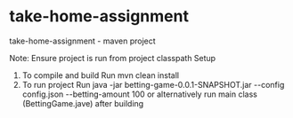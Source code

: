 # take-home-assignment
take-home-assignment - maven project


Note: Ensure project is run from project classpath
Setup
1. To compile and build
Run mvn clean install
2. To run project
Run java -jar betting-game-0.0.1-SNAPSHOT.jar --config config.json --betting-amount 100 or alternatively run main class (BettingGame.jave) after building 


